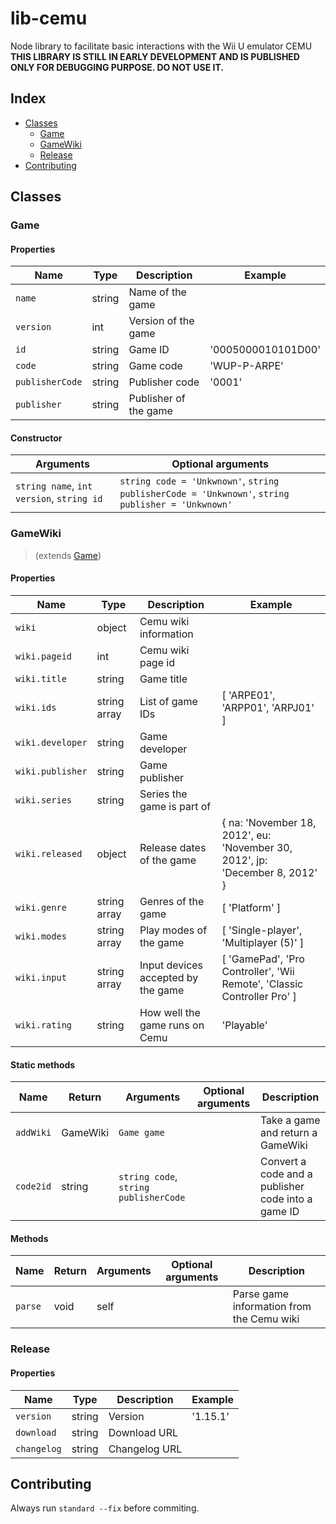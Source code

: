 # lib-cemu
Node library to facilitate basic interactions with the Wii U emulator CEMU  
**THIS LIBRARY IS STILL IN EARLY DEVELOPMENT AND IS PUBLISHED ONLY FOR DEBUGGING PURPOSE. DO NOT USE IT.**

## Index
* [Classes](#Classes)
  * [Game](#Game)
  * [GameWiki](#GameWiki)
  * [Release](#Release)
* [Contributing](#Contributing)

## Classes
### Game
#### Properties
Name | Type | Description | Example
-----|------|-------------|--------
`name` | string | Name of the game
`version` | int | Version of the game
`id` | string | Game ID | '0005000010101D00'
`code` | string | Game code | 'WUP-P-ARPE'
`publisherCode` | string | Publisher code | '0001'
`publisher` | string | Publisher of the game
#### Constructor
Arguments | Optional arguments
----------|-------------------
`string name`, `int version`, `string id` | `string code = 'Unkwnown'`, `string publisherCode = 'Unkwnown'`, `string publisher = 'Unkwnown'`
### GameWiki
> (extends [Game](#Game))
#### Properties
Name | Type | Description | Example
-----|------|-------------|--------
`wiki` | object | Cemu wiki information
`wiki.pageid` | int | Cemu wiki page id
`wiki.title` | string | Game title
`wiki.ids` | string array | List of game IDs | [ 'ARPE01', 'ARPP01', 'ARPJ01' ]
`wiki.developer` | string | Game developer
`wiki.publisher` | string | Game publisher
`wiki.series` | string | Series the game is part of
`wiki.released` | object | Release dates of the game | { na: 'November 18, 2012', eu: 'November 30, 2012', jp: 'December 8, 2012' }
`wiki.genre` | string array | Genres of the game | [ 'Platform' ]
`wiki.modes` | string array | Play modes of the game | [ 'Single-player', 'Multiplayer (5)' ]
`wiki.input` | string array | Input devices accepted by the game | [ 'GamePad', 'Pro Controller', 'Wii Remote', 'Classic Controller Pro' ]
`wiki.rating` | string | How well the game runs on Cemu | 'Playable'
#### Static methods
Name | Return | Arguments | Optional arguments | Description
-----|--------|-----------|--------------------|------------
`addWiki` | GameWiki | `Game game` | | Take a game and return a GameWiki
`code2id` | string | `string code`, `string publisherCode` | | Convert a code and a publisher code into a game ID
#### Methods
Name | Return | Arguments | Optional arguments | Description
-----|--------|-----------|--------------------|------------
`parse` | void | self | | Parse game information from the Cemu wiki
### Release
#### Properties
Name | Type | Description | Example
-----|------|-------------|--------
`version` | string | Version | '1.15.1'
`download` | string | Download URL
`changelog` | string | Changelog URL
## Contributing
Always run `standard --fix` before commiting.